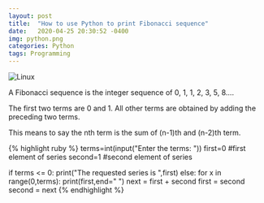 ```yaml
---
layout: post
title:  "How to use Python to print Fibonacci sequence"
date:   2020-04-25 20:30:52 -0400
img: python.png
categories: Python
tags: Programming
---
```


![Linux]({{site.baseurl}}/images/python.png)

A Fibonacci sequence is the integer sequence of 0, 1, 1, 2, 3, 5, 8....

The first two terms are 0 and 1. All other terms are obtained by adding the preceding two terms. 

This means to say the nth term is the sum of (n-1)th and (n-2)th term.

{% highlight ruby %}
terms=int(input("Enter the terms: "))
first=0                                         #first element of series
second=1                                        #second element of series

if terms <= 0:
    print("The requested series is ",first)
else:
    for x in range(0,terms):
        print(first,end=" ")
        next = first + second
        first = second
        second = next
{% endhighlight %}

